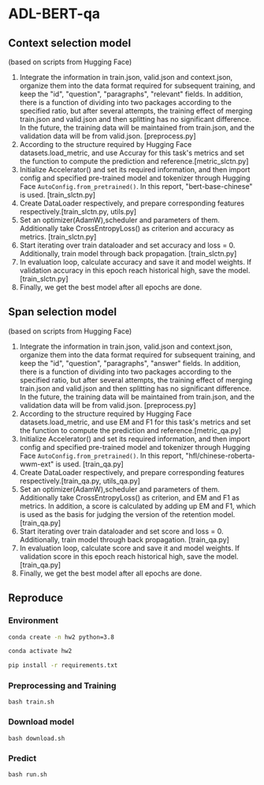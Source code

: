 # ADL-BERT-qa

## Context selection model
(based on scripts from Hugging Face)
1. Integrate the information in train.json, valid.json and context.json, organize them into the data format required for subsequent training, and keep the "id", "question", "paragraphs", "relevant" fields. In addition, there is a function of dividing into two packages according to the specified ratio, but after several attempts, the training effect of merging train.json and valid.json and then splitting has no significant difference. In the future, the training data will be maintained from train.json, and the validation data will be from valid.json. [preprocess.py]
2. According to the structure required by Hugging Face datasets.load_metric, and use Accuray for this task's metrics and set the function to compute the prediction and reference.[metric_slctn.py]
3. Initialize Accelerator() and set its required information, and then import config and specified pre-trained model and tokenizer  through Hugging Face `AutoConfig.from_pretrained()`. In this report, "bert-base-chinese" is used. [train_slctn.py]
4. Create DataLoader respectively, and prepare corresponding features respectively.[train_slctn.py, utils.py]
5. Set an optimizer(AdamW),scheduler and  parameters of them. Additionally take CrossEntropyLoss() as criterion and accuracy as metrics. [train_slctn.py]
6. Start iterating over train dataloader and set accuracy and loss = 0. Additionally, train model through back propagation. [train_slctn.py]
7. In evaluation loop, calculate accuracy and save it and model weights. If validation accuracy in this epoch reach historical high, save the model. [train_slctn.py]
8. Finally, we get the best model after all epochs are done.

## Span selection model
(based on scripts from Hugging Face)
1. Integrate the information in train.json, valid.json and context.json, organize them into the data format required for subsequent training, and keep the "id", "question", "paragraphs", "answer" fields. In addition, there is a function of dividing into two packages according to the specified ratio, but after several attempts, the training effect of merging train.json and valid.json and then splitting has no significant difference. In the future, the training data will be maintained from train.json, and the validation data will be from valid.json. [preprocess.py]
2. According to the structure required by Hugging Face datasets.load_metric, and use EM and F1 for this task's metrics and set the function to compute the prediction and reference.[metric_qa.py]
3. Initialize Accelerator() and set its required information, and then import config and specified pre-trained model and tokenizer  through Hugging Face `AutoConfig.from_pretrained()`. In this report, "hfl/chinese-roberta-wwm-ext" is used. [train_qa.py]
4. Create DataLoader respectively, and prepare corresponding features respectively.[train_qa.py, utils_qa.py]
5. Set an optimizer(AdamW),scheduler and  parameters of them. Additionally take CrossEntropyLoss() as criterion, and EM and F1 as metrics. In addition, a score is calculated by adding up EM and F1, which is used as the basis for judging the version of the retention model. [train_qa.py]
6. Start iterating over train dataloader and set score and loss = 0. Additionally, train model through back propagation. [train_qa.py]
7. In evaluation loop, calculate score and save it and model weights. If validation score in this epoch reach historical high, save the model. [train_qa.py]
8. Finally, we get the best model after all epochs are done.


## Reproduce
### Environment
```bash
conda create -n hw2 python=3.8
```

```bash
conda activate hw2
```

```bash
pip install -r requirements.txt
```

### Preprocessing and Training
`bash train.sh`

### Download model
`bash download.sh`

### Predict
`bash run.sh`